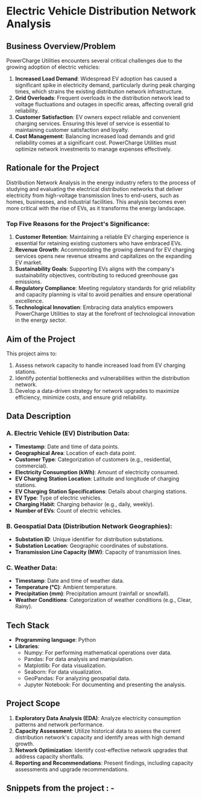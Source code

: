 # Electric Vehicle Distribution Network Analysis

## Business Overview/Problem

PowerCharge Utilities encounters several critical challenges due to the growing adoption of electric vehicles:

1. **Increased Load Demand**: Widespread EV adoption has caused a significant spike in electricity demand, particularly during peak charging times, which strains the existing distribution network infrastructure.
2. **Grid Overloads**: Frequent overloads in the distribution network lead to voltage fluctuations and outages in specific areas, affecting overall grid reliability.
3. **Customer Satisfaction**: EV owners expect reliable and convenient charging services. Ensuring this level of service is essential to maintaining customer satisfaction and loyalty.
4. **Cost Management**: Balancing increased load demands and grid reliability comes at a significant cost. PowerCharge Utilities must optimize network investments to manage expenses effectively.

## Rationale for the Project

Distribution Network Analysis in the energy industry refers to the process of studying and evaluating the electrical distribution networks that deliver electricity from high-voltage transmission lines to end-users, such as homes, businesses, and industrial facilities. This analysis becomes even more critical with the rise of EVs, as it transforms the energy landscape.

### Top Five Reasons for the Project's Significance:

1. **Customer Retention**: Maintaining a reliable EV charging experience is essential for retaining existing customers who have embraced EVs.
2. **Revenue Growth**: Accommodating the growing demand for EV charging services opens new revenue streams and capitalizes on the expanding EV market.
3. **Sustainability Goals**: Supporting EVs aligns with the company's sustainability objectives, contributing to reduced greenhouse gas emissions.
4. **Regulatory Compliance**: Meeting regulatory standards for grid reliability and capacity planning is vital to avoid penalties and ensure operational excellence.
5. **Technological Innovation**: Embracing data analytics empowers PowerCharge Utilities to stay at the forefront of technological innovation in the energy sector.

## Aim of the Project

This project aims to:

1. Assess network capacity to handle increased load from EV charging stations.
2. Identify potential bottlenecks and vulnerabilities within the distribution network.
3. Develop a data-driven strategy for network upgrades to maximize efficiency, minimize costs, and ensure grid reliability.

## Data Description

### A. Electric Vehicle (EV) Distribution Data:

- **Timestamp**: Date and time of data points.
- **Geographical Area**: Location of each data point.
- **Customer Type**: Categorization of customers (e.g., residential, commercial).
- **Electricity Consumption (kWh)**: Amount of electricity consumed.
- **EV Charging Station Location**: Latitude and longitude of charging stations.
- **EV Charging Station Specifications**: Details about charging stations.
- **EV Type**: Type of electric vehicles.
- **Charging Habit**: Charging behavior (e.g., daily, weekly).
- **Number of EVs**: Count of electric vehicles.

### B. Geospatial Data (Distribution Network Geographies):

- **Substation ID**: Unique identifier for distribution substations.
- **Substation Location**: Geographic coordinates of substations.
- **Transmission Line Capacity (MW)**: Capacity of transmission lines.

### C. Weather Data:

- **Timestamp**: Date and time of weather data.
- **Temperature (°C)**: Ambient temperature.
- **Precipitation (mm)**: Precipitation amount (rainfall or snowfall).
- **Weather Conditions**: Categorization of weather conditions (e.g., Clear, Rainy).

## Tech Stack

- **Programming language**: Python
- **Libraries**:
  - Numpy: For performing mathematical operations over data.
  - Pandas: For data analysis and manipulation.
  - Matplotlib: For data visualization.
  - Seaborn: For data visualization.
  - GeoPandas: For analyzing geospatial data.
  - Jupyter Notebook: For documenting and presenting the analysis.

## Project Scope

1. **Exploratory Data Analysis (EDA)**: Analyze electricity consumption patterns and network performance.
2. **Capacity Assessment**: Utilize historical data to assess the current distribution network's capacity and identify areas with high demand growth.
3. **Network Optimization**: Identify cost-effective network upgrades that address capacity shortfalls.
4. **Reporting and Recommendations**: Present findings, including capacity assessments and upgrade recommendations.

## Snippets from the project : - 
